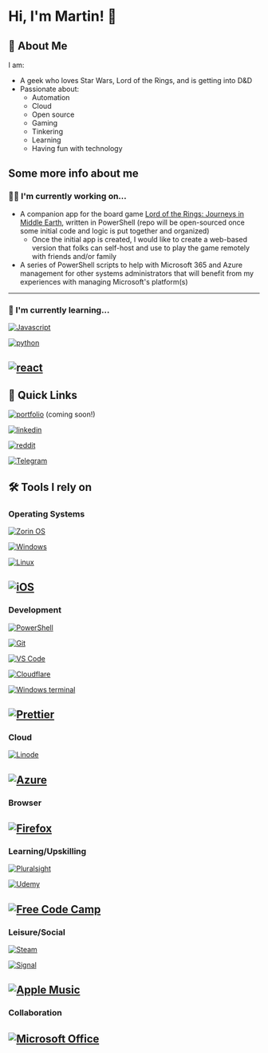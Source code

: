 
# Hi, I'm Martin! 👋


## 🚀 About Me
I am:
- A geek who loves Star Wars, Lord of the Rings, and is getting into D&D
- Passionate about:
   - Automation
   - Cloud
   - Open source
   - Gaming
   - Tinkering 
   - Learning
   - Having fun with technology


## Some more info about me
### 👩‍💻 I'm currently working on...

- A companion app for the board game [Lord of the Rings: Journeys in Middle Earth](https://www.fantasyflightgames.com/en/products/the-lord-of-the-rings-journeys-in-middle-earth/), written in PowerShell (repo will be open-sourced once some initial code and logic is put together and organized)
    - Once the initial app is created, I would like to create a web-based version that folks can self-host and use to play the game remotely with friends and/or family
- A series of PowerShell scripts to help with Microsoft 365 and Azure management for other systems administrators that will benefit from my experiences with managing Microsoft's platform(s)
---

### 🧠 I'm currently learning...

[![Javascript](https://img.shields.io/badge/JavaScript-323330?style=for-the-badge&logo=javascript&logoColor=F7DF1E)](https://www.javascript.com/)

[![python](https://img.shields.io/badge/Python-FFD43B?style=for-the-badge&logo=python&logoColor=darkgreen)](https://www.python.org/)

[![react](https://img.shields.io/badge/React-20232A?style=for-the-badge&logo=react&logoColor=61DAFB)](https://reactjs.org/)
---

## 🔗 Quick Links
[![portfolio](https://img.shields.io/badge/my_portfolio-000?style=for-the-badge&logo=ko-fi&logoColor=white)](https://martinhiriart.com/) (coming soon!)

[![linkedin](https://img.shields.io/badge/linkedin-0A66C2?style=for-the-badge&logo=linkedin&logoColor=white)](https://www.linkedin.com/in/martin-hiriart-4aa02918b)

[![reddit](https://img.shields.io/badge/Reddit-FF4500?style=for-the-badge&logo=reddit&logoColor=white)](https://reddit.com/u/BL4ZEDB4C0N5)

[![Telegram](https://img.shields.io/badge/Telegram-2CA5E0?style=for-the-badge&logo=telegram&logoColor=white)](https://t.me/BL4ZEDB4C0N5)



## 🛠 Tools I rely on

### Operating Systems
[![Zorin OS](https://img.shields.io/badge/Zorin%20OS-0CC1F3?style=for-the-badge&logo=zorin&logoColor=white)](https://zorin.com/)

[![Windows](https://img.shields.io/badge/Windows-0078D6?style=for-the-badge&logo=windows&logoColor=white)](https://www.microsoft.com/en-us/windows)

[![Linux](https://img.shields.io/badge/Linux-FCC624?style=for-the-badge&logo=linux&logoColor=black)](https://www.kernel.org/)

[![iOS](https://img.shields.io/badge/iOS-000000?style=for-the-badge&logo=ios&logoColor=white)](https://www.apple.com/ios/ios-15/)
---
### Development
[![PowerShell](https://img.shields.io/badge/PowerShell-5391FE?style=for-the-badge&logo=PowerShell&logoColor=white)](https://github.com/powershell/powershell)

[![Git](https://img.shields.io/badge/GIT-E44C30?style=for-the-badge&logo=git&logoColor=white)](https://git-scm.com/)

[![VS Code](https://img.shields.io/badge/Visual_Studio_Code-0078D4?style=for-the-badge&logo=visual%20studio%20code&logoColor=white)](https://code.visualstudio.com/)

[![Cloudflare](https://img.shields.io/badge/Cloudflare-F38020?style=for-the-badge&logo=Cloudflare&logoColor=white)](https://cloudflare.com/)

[![Windows terminal](https://img.shields.io/badge/windows%20terminal-4D4D4D?style=for-the-badge&logo=windows%20terminal&logoColor=white)](https://docs.microsoft.com/en-us/windows/terminal/install)

[![Prettier](https://img.shields.io/badge/prettier-1A2C34?style=for-the-badge&logo=prettier&logoColor=F7BA3E)](https://prettier.io/)
---
### Cloud
[![Linode](https://img.shields.io/badge/Linode-00A95C?style=for-the-badge&logo=Linode&logoColor=white)](https://www.linode.com/)

[![Azure](https://img.shields.io/badge/Microsoft_Azure-0089D6?style=for-the-badge&logo=microsoft-azure&logoColor=white)](https://azure.microsoft.com/en-us/)
---
### Browser
[![Firefox](https://img.shields.io/badge/Firefox_Browser-FF7139?style=for-the-badge&logo=Firefox-Browser&logoColor=white)](https://www.mozilla.org/en-US/firefox/new/)
---
### Learning/Upskilling
[![Pluralsight](https://img.shields.io/badge/Pluralsight-F15B2A?style=for-the-badge&logo=Pluralsight&logoColor=white)](https://www.pluralsight.com/)

[![Udemy](https://img.shields.io/badge/Udemy-EC5252?style=for-the-badge&logo=Udemy&logoColor=white)](https://www.udemy.com/)

[![Free Code Camp](https://img.shields.io/badge/free%20code%20camp-27273D?style=for-the-badge&logo=freecodecamp&logoColor=white)](https://www.freecodecamp.org/)
---
### Leisure/Social
[![Steam](https://img.shields.io/badge/Steam-000000?style=for-the-badge&logo=steam&logoColor=white)](https://store.steampowered.com/)

[![Signal](https://img.shields.io/badge/Signal-3A76F0?style=for-the-badge&logo=signal&logoColor=white)](https://www.signal.org/)

[![Apple Music](https://img.shields.io/badge/apple%20music-F34E68?style=for-the-badge&logo=apple%20music&logoColor=white)](https://music.apple.com)
---
### Collaboration
[![Microsoft Office](https://img.shields.io/badge/Microsoft_Office-D83B01?style=for-the-badge&logo=microsoft-office&logoColor=white)](https://www.microsoft.com/en-us/microsoft-365)
---
